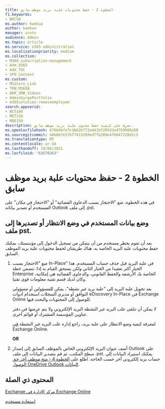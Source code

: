 ```yaml
---
title: الخطوة 2 - حفظ محتويات علبة بريد موظف سابق
f1.keywords:
- NOCSH
ms.author: kwekua
author: kwekua
manager: scotv
audience: Admin
ms.topic: article
ms.service: o365-administration
ms.localizationpriority: medium
ms.collection:
- M365-subscription-management
- Adm_O365
- Adm_TOC
- SPO_Content
ms.custom:
- MSStore_Link
- TRN_M365B
- OKR_SMB_Videos
- AdminSurgePortfolio
- m365solution-removeemployee
search.appverid:
- BCS160
- MET150
- MOE150
description: تعرف على كيفية حفظ محتوى علبة بريد موظف سابق.
ms.openlocfilehash: 67664bfe7cdb62b772a441bf205d3e47b9986a58
ms.sourcegitcommit: d4b867e37bf741528ded7fb289e4f6847228d2c5
ms.translationtype: MT
ms.contentlocale: ar-SA
ms.lasthandoff: 10/06/2021
ms.locfileid: "63570263"
---
```

# <a name="step-2---save-the-contents-of-a-former-employees-mailbox"></a>الخطوة 2 - حفظ محتويات علبة بريد موظف سابق

في هذه الخطوة، ضع "الاحتجاز بسبب الدعاوى القضائية" أو "الاحتجاز في مكان" على المستخدم أو تصدير بياناته Outlook إلى ملف .pst.

## <a name="place-hold-or-export-users-data-to-a-pst-file"></a>وضع بيانات المستخدم في وضع الانتظار أو تصديرها إلى ملف pst.

بعد أن تقوم بحظر مستخدم من أن يتمكن من تسجيل الدخول إلى مؤسستك، يمكنك حفظ محتويات علبة البريد الخاصة به. هناك طريقتان لحفظ محتويات علبة بريد الموظف السابق.
  
1. ضع "الاحتجاز بسبب In-Place" في علبة البريد قبل حذف حساب المستخدم. هذا الخيار أكثر تعقيدا من الخيار الثاني ولكن يستحق القيام به إذا: تتضمن خطة Enterprise الخاصة بك الأرشفة والحفظ القانوني، والدعاوى القضائية هي إمكانية، وكان لديك قسم تقنية معلومات قوي تقنيا.

    بعد تحويل علبة البريد إلى "علبة بريد غير نشطة"، يمكن للمسؤولين أو مسؤولي التوافق أو مديري السجلات استخدام أدوات eDiscovery In-Place في Exchange Online للوصول إلى المحتويات والبحث فيها.

    لا يمكن أن تتلقى علب البريد غير النشطة البريد الإلكتروني ولا يتم عرضها في دفتر عناوين المؤسسة المشترك أو قوائم أخرى.

    لمعرفة كيفية وضع الانتظار على علبة بريد، راجع إدارة علب البريد غير النشطة [في](../../compliance/create-and-manage-inactive-mailboxes.md) Exchange Online.

    **OR**

2. أضف عنوان البريد الإلكتروني الخاص بالموظف السابق إلى إصدار Outlook على سطح المكتب، ثم قم بتصدير البيانات إلى ملف .pst. يمكنك استيراد البيانات إلى حساب بريد إلكتروني آخر حسب الحاجة. اطلع على [الخطوة 4 - منح موظف آخر حق الوصول OneDrive Outlook البيانات](remove-former-employee-step-4.md).

## <a name="related-content"></a>المحتوى ذي الصلة

[Exchange مركز الإدارة في Exchange Online](/exchange/exchange-admin-center)

[استعادة مستخدم](restore-user.md)

